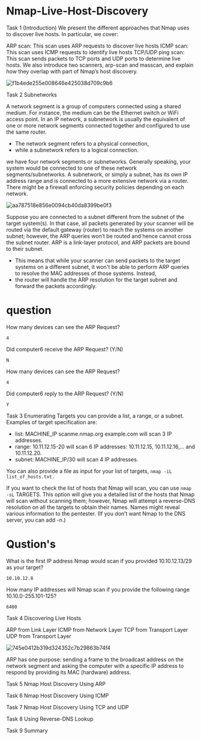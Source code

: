 # Nmap-Live-Host-Discovery
Task 1 (Introduction)
We present the different approaches that Nmap uses to discover live hosts. In particular, we cover:

ARP scan: This scan uses ARP requests to discover live hosts
ICMP scan: This scan uses ICMP requests to identify live hosts
TCP/UDP ping scan: This scan sends packets to TCP ports and UDP ports to determine live hosts.
We also introduce two scanners, arp-scan and masscan, and explain how they overlap with part of Nmap’s host discovery.

![f1b4ede255e008646e425038d709c9b6](https://github.com/user-attachments/assets/a6de79fe-af61-445c-b1ac-d1f590d9b143)


Task 2
Subnetworks

A network segment is a group of computers connected using a shared medium. For instance, the medium can be the Ethernet switch or WiFi access point.
                                         In an IP network, a subnetwork is usually the equivalent of one or more network segments connected together and configured to use the same router.
- The network segment refers to a physical connection, 
- while a subnetwork refers to a logical connection.

 we have four network segments or subnetworks. Generally speaking, your system would be connected to one of these network segments/subnetworks.
 A subnetwork, or simply a subnet, has its own IP address range and is connected to a more extensive network via a router. There might be a firewall enforcing security policies depending on each network.

![aa787518e856e0094cb40da8399be0f3](https://github.com/user-attachments/assets/7b4aa825-089d-418a-ad36-136d593d0a63)

Suppose you are connected to a subnet different from the subnet of the target system(s). In that case, all packets generated by your scanner will be routed via the default gateway (router) to reach the systems on another subnet; however, the ARP queries won’t be routed and hence cannot cross the subnet router. ARP is a link-layer protocol, and ARP packets are bound to their subnet.

- This means that while your scanner can send packets to the target systems on a different subnet, it won't be able to perform ARP queries to resolve the MAC addresses of those systems. Instead, 
- the router will handle the ARP resolution for the target subnet and forward the packets accordingly.

# question 
How many devices can see the ARP Request?
```
4
```
Did computer6 receive the ARP Request? (Y/N)
```
N
```

How many devices can see the ARP Request?
```
4
```
Did computer6 reply to the ARP Request? (Y/N)
```
Y
```

Task 3
Enumerating Targets
you can provide a list, a range, or a subnet. Examples of target specification are:

- list: MACHINE_IP scanme.nmap.org example.com will scan 3 IP addresses.
- range: 10.11.12.15-20 will scan 6 IP addresses: 10.11.12.15, 10.11.12.16,… and 10.11.12.20.
- subnet: MACHINE_IP/30 will scan 4 IP addresses.

You can also provide a file as input for your list of targets, ```nmap -iL list_of_hosts.txt.```

If you want to check the list of hosts that Nmap will scan, you can use ```nmap -sL``` TARGETS. This option will give you a detailed list of the hosts that Nmap will scan without scanning them;
however, Nmap will attempt a reverse-DNS resolution on all the targets to obtain their names. Names might reveal various information to the pentester. (If you don’t want Nmap to the DNS server, you can add -n.)

# Qustion's
What is the first IP address Nmap would scan if you provided 10.10.12.13/29 as your target?
```
10.10.12.8
```
How many IP addresses will Nmap scan if you provide the following range 10.10.0-255.101-125? 
```
6400
```
Task 4
Discovering Live Hosts

ARP from Link Layer
ICMP from Network Layer
TCP from Transport Layer
UDP from Transport Layer

![745e0412b319d324352c7b29863b74f4](https://github.com/user-attachments/assets/4e35b967-854e-410e-a610-4d99fdedf2c0)

 ARP has one purpose: sending a frame to the broadcast address on the network segment and asking the computer with a specific IP address to respond by providing its MAC (hardware) address.

 














Task 5
Nmap Host Discovery Using ARP

















Task 6
Nmap Host Discovery Using ICMP






















Task 7
Nmap Host Discovery Using TCP and UDP
































Task 8
Using Reverse-DNS Lookup


Task 9
Summary
